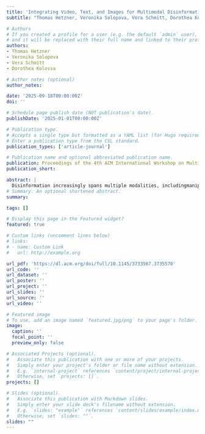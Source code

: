 ```yaml
---
title: 'Integrating Video, Text, and Images for Multimodal Disinformation Detection'
subtitle: "Thomas Hetzner, Veronika Solopova, Vera Schmitt, Dorothea Kolossa" 

# Authors
# If you created a profile for a user (e.g. the default `admin` user), write the username (folder name) here
# and it will be replaced with their full name and linked to their profile.
authors:
- Thomas Hetzner
- Veronika Solopova
- Vera Schmitt
- Dorothea Kolossa

# Author notes (optional)
author_notes: 

date: '2025-09-18T00:00:00Z'
doi: ''

# Schedule page publish date (NOT publication's date).
publishDate: '2025-01-01T00:00:00Z'

# Publication type.
# Accepts a single type but formatted as a YAML list (for Hugo requirements).
# Enter a publication type from the CSL standard.
publication_types: ['article-journal']

# Publication name and optional abbreviated publication name.
publication: Proceedings of the 4th ACM International Workshop on Multimedia AI against Disinformation
publication_short:

abstract: |
  Disinformation increasingly spans multiple modalities, includingmanipulated audio, fake videos, and text-image content pairs in thecase of articles. Existing detection models often address the modali-ties separately, limiting their effectiveness in real-world scenarios. This study proposes a unified multimodal disinformation detectionmodel that simultaneously analyzes text, image, and video con-tent. To operationalize this unified approach, we transform videodata into complementary textual and visual representations. Audiotracks are transcribed using Whisper, while keyframes are extractedfrom video using one of three methods: random frame extraction,clustering-based selection, and our novel extraction method. Cap-tions are generated for each keyframe to embed visual semanticsinto the textual stream, enabling integrated cross-modal analysis. This combined representation is evaluated against unimodalbaselines and state-of-the-art Vision-Language Models (VLMs), in-cluding LLaMA and VILA. Results across model architectures anddataset configurations show that our unified multimodal pipelineoutperforms separate modality-specific systems in detecting disin-formation.
# Summary. An optional shortened abstract.
summary: 

tags: []

# Display this page in the Featured widget?
featured: true

# Custom links (uncomment lines below)
# links:
# - name: Custom Link
#   url: http://example.org

url_pdf: 'https://dl.acm.org/doi/full/10.1145/3733567.3735570'
url_code: ''
url_dataset: ''
url_poster: ''
url_project: ''
url_slides: ''
url_source: ''
url_video: ''

# Featured image
# To use, add an image named `featured.jpg/png` to your page's folder.
image:
  caption: ''
  focal_point: ''
  preview_only: false

# Associated Projects (optional).
#   Associate this publication with one or more of your projects.
#   Simply enter your project's folder or file name without extension.
#   E.g. `internal-project` references `content/project/internal-project/index.md`.
#   Otherwise, set `projects: []`.
projects: []

# Slides (optional).
#   Associate this publication with Markdown slides.
#   Simply enter your slide deck's filename without extension.
#   E.g. `slides: "example"` references `content/slides/example/index.md`.
#   Otherwise, set `slides: ""`.
slides: ""
---
```

